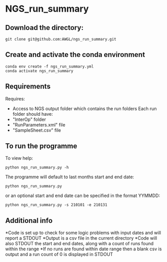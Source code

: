 # NGS_run_summary

## Download the directory:
```
git clone git@github.com:AWGL/ngs_run_summary.git
```

## Create and activate the conda environment
```
conda env create -f ngs_run_summary.yml
conda activate ngs_run_summary
```

## Requirements

Requires:
* Access to NGS output folder which contains the run folders
Each run folder should have:
* "InterOp" folder
* "RunParameters.xml" file
* "SampleSheet.csv" file


## To run the programme

To view help:
```
python ngs_run_summary.py -h
```

The programme will default to last months start and end date:
```
python ngs_run_summary.py
```

 or an optional start and end date can be specified in the format YYMMDD:
```
python ngs_run_summary.py -s 210101 -e 210131
```

## Additional info

*Code is set up to check for some logic problems with input dates and will report a STDOUT
*Output is a csv file in the current directory
*Code will also STDOUT the start and end dates, along with a count of runs found within the range
*If no runs are found within date range then a blank csv is output and a run count of 0 is displayed in STDOUT
